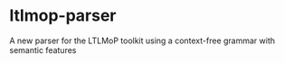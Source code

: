 ltlmop-parser
=============

A new parser for the LTLMoP toolkit using a context-free grammar with semantic features
